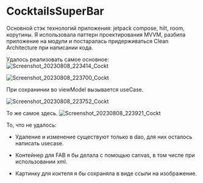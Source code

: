 # CocktailsSuperBar

Основной стэк технологий приложения: jetpack compose, hilt, room, корутины. 
Я использовала паттерн проектирования MVVM, разбила приложение на модули и постаралась придерживаться Clean Architecture при написании кода.

Удалось реализовать самое основное:
![Screenshot_20230808_223414_Cockt](https://github.com/dkkdark/CocktailsSuperBar/assets/49618961/7f066410-ec4a-46b0-809c-f19b1e945aa1)

![Screenshot_20230808_223700_Cockt](https://github.com/dkkdark/CocktailsSuperBar/assets/49618961/1e35f3dd-5d4d-4ab0-8df4-3f2e4ae64692)


При сохранинии во viewModel вызывается useCase.

![Screenshot_20230808_223752_Cockt](https://github.com/dkkdark/CocktailsSuperBar/assets/49618961/bcf16625-5309-4e8b-9479-d0ca3b9a45cc)


То же самое здесь.
![Screenshot_20230808_223921_Cockt](https://github.com/dkkdark/CocktailsSuperBar/assets/49618961/a1076800-0923-47a3-96b2-eedc4a1a4d81)



То, что не удалось:

- Удаление и изменение существуют только в dao, для них осталось написать usecase.

- Контейнер для FAB я бы делала с помощью canvas, в том числе при использовании xml.

- Картинку для коктеля я бы сохраняла в виде ссыли на изображение.
